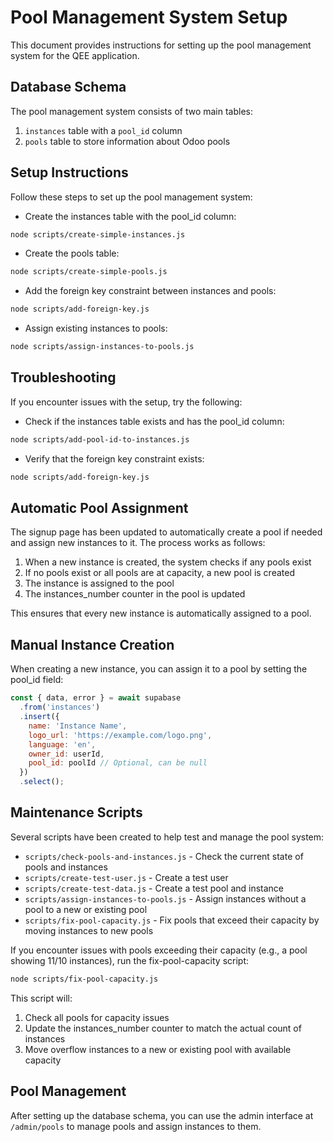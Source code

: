 # Pool Management System Setup

This document provides instructions for setting up the pool management system for the QEE application.

## Database Schema

The pool management system consists of two main tables:

1. `instances` table with a `pool_id` column
2. `pools` table to store information about Odoo pools

## Setup Instructions

Follow these steps to set up the pool management system:

* Create the instances table with the pool_id column:

```bash
node scripts/create-simple-instances.js
```

* Create the pools table:

```bash
node scripts/create-simple-pools.js
```

* Add the foreign key constraint between instances and pools:

```bash
node scripts/add-foreign-key.js
```

* Assign existing instances to pools:

```bash
node scripts/assign-instances-to-pools.js
```

## Troubleshooting

If you encounter issues with the setup, try the following:

* Check if the instances table exists and has the pool_id column:

```bash
node scripts/add-pool-id-to-instances.js
```

* Verify that the foreign key constraint exists:

```bash
node scripts/add-foreign-key.js
```

## Automatic Pool Assignment

The signup page has been updated to automatically create a pool if needed and assign new instances to it. The process works as follows:

1. When a new instance is created, the system checks if any pools exist
2. If no pools exist or all pools are at capacity, a new pool is created
3. The instance is assigned to the pool
4. The instances_number counter in the pool is updated

This ensures that every new instance is automatically assigned to a pool.

## Manual Instance Creation

When creating a new instance, you can assign it to a pool by setting the pool_id field:

```javascript
const { data, error } = await supabase
  .from('instances')
  .insert({
    name: 'Instance Name',
    logo_url: 'https://example.com/logo.png',
    language: 'en',
    owner_id: userId,
    pool_id: poolId // Optional, can be null
  })
  .select();
```

## Maintenance Scripts

Several scripts have been created to help test and manage the pool system:

* `scripts/check-pools-and-instances.js` - Check the current state of pools and instances
* `scripts/create-test-user.js` - Create a test user
* `scripts/create-test-data.js` - Create a test pool and instance
* `scripts/assign-instances-to-pools.js` - Assign instances without a pool to a new or existing pool
* `scripts/fix-pool-capacity.js` - Fix pools that exceed their capacity by moving instances to new pools

If you encounter issues with pools exceeding their capacity (e.g., a pool showing 11/10 instances), run the fix-pool-capacity script:

```bash
node scripts/fix-pool-capacity.js
```

This script will:

1. Check all pools for capacity issues
2. Update the instances_number counter to match the actual count of instances
3. Move overflow instances to a new or existing pool with available capacity

## Pool Management

After setting up the database schema, you can use the admin interface at `/admin/pools` to manage pools and assign instances to them.
